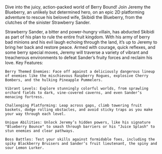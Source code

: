 Dive into the juicy, action-packed world of Berry Bound! Join Jeremy the Blueberry, an unlikely but determined hero, on an epic 2D platforming adventure to rescue his beloved wife, Skibidi the Blueberry, from the clutches of the sinister Strawberry Sander.

Strawberry Sander, a bitter and power-hungry villain, has abducted Skibidi as part of his plan to rule the entire fruit kingdom. With his army of berry bad minions and his evil laugh echoing through the land, it’s up to Jeremy to bring her back and restore peace. Armed with courage, quick reflexes, and some berry special moves, Jeremy will traverse a variety of vibrant and treacherous environments to defeat Sander’s fruity forces and reclaim his love.
Key Features:

    Berry Themed Enemies: Face off against a deliciously dangerous lineup of enemies like the mischievous Raspberry Rogues, explosive Cherry Bombers, and the hulking Pineapple Pummelers.

    Vibrant Levels: Explore stunningly colorful worlds, from sprawling orchard fields to dark, vine-covered caverns, and even Sander’s menacing fortress.

    Challenging Platforming: Leap across gaps, climb towering fruit baskets, dodge rolling obstacles, and avoid sticky traps as you make your way through each level.

    Unique Abilities: Unlock Jeremy’s hidden powers, like his signature "Blueberry Bounce" to smash through barriers or his "Juice Splash" to stun enemies and clear pathways.
    
    Boss Battles: Test your skills against formidable foes, including the spiky Blackberry Bruisers and Sander’s fruit lieutenant, the spiny and sour Lemon Lurker.